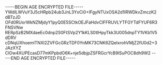 -----BEGIN AGE ENCRYPTED FILE-----
YWdlLWVuY3J5cHRpb24ub3JnL3YxCi0+IFgyNTUxOSA2d1lRWDkvZmczK2dBTzJD
OFd0RUorWkNZMjdyY1pyQ0E5SCtkOEJFaHdvClFFRUVLYTFGYTdFYUF6R3FNSVNw
RERpSzB2MXdaeEc0dnp2S0FtSVp2Y1kKLS0tIHpyTkk3U005dnpTY1VKb1V5dDRV
cDNqUXhoemlTNXl2ZVFGcGRzTDF0YnMK73CNK6ZQeIxrohVMjZ2fU0d2+3JAzXYZ
ClOw4XUPEcasD77mKPpbdO6K+nje5dbjpZSFRGcrYcB9lSuPOC8dh9W2
-----END AGE ENCRYPTED FILE-----
